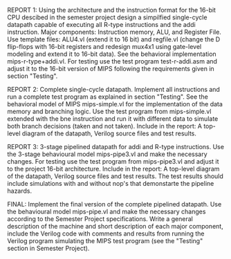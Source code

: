 REPORT 1:
Using the architecture and the instruction format for the 16-bit CPU descibed in the semester project design a simpilfied single-cycle datapath capable of executing all R-type instructions and the addi instruction. Major components: Instruction memory, ALU, and Register File. Use template files: ALU4.vl (extend it to 16 bit) and regfile.vl (change the D flip-flops with 16-bit registers and redesign mux4x1 using gate-level modeling and extend it to 16-bit data). See the behavioral implementation mips-r-type+addi.vl. For testing use the test program test-r-addi.asm and adjust it to the 16-bit version of MIPS following the requirements given in section "Testing". 

REPORT 2:
Complete single-cycle datapath. Implement all instructions and run a complete test program as explained in section "Testing". See the behavioral model of MIPS mips-simple.vl for the implementation of the data memory and branching logic. Use the test program from mips-simple.vl extended with the bne instruction and run it with different data to simulate both branch decisions (taken and not taken). Include in the report: A top-level diagram of the datapath, Verilog source files and test results.

REPORT 3:
3-stage pipelined datapath for addi and R-type instructions. Use the 3-stage behavioural model mips-pipe3.vl and make the necessary changes. For testing use the test program from mips-pipe3.vl and adjust it to the project 16-bit architecture. Include in the report: A top-level diagram of the datapath, Verilog source files and test results. The test results should include simulations with and without nop's that demonstarte the pipeline hazards.

FINAL:
Implement the final version of the complete pipelined datapath. Use the behavioural model mips-pipe.vl and make the necessary changes according to the Semester Project specifications. Write a general description of the machine and short description of each major component, include the Verilog code with comments and results from running the Verilog program simulating the MIPS test program (see the "Testing" section in Semester Project).
